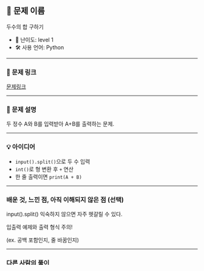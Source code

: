 ## 📘 문제 이름
두수의 합 구하기

- 🧩 난이도: level 1
- 🛠 사용 언어: Python

---

### 🔗 문제 링크
[문제링크](https://school.programmers.co.kr/learn/courses/30/lessons/120802)

---

### 🧠 문제 설명
두 정수 A와 B를 입력받아 A+B를 출력하는 문제.

---

### 💡 아이디어
- `input().split()`으로 두 수 입력
- `int()`로 형 변환 후 `+` 연산
- 한 줄 출력이면 `print(A + B)`

---

### 배운 것, 느낀 점, 아직 이해되지 않은 점 (선택)
input().split() 익숙하지 않으면 자주 헷갈릴 수 있다.

입출력 예제와 출력 형식 주의!

(ex. 공백 포함인지, 줄 바꿈인지)

---

### 다른 사람의 풀이
 sys.stdin.readline()으로 더 빠르게 입력 받음.
lambda 함수로 압축적으로 구현하는 방식도 있었음.
